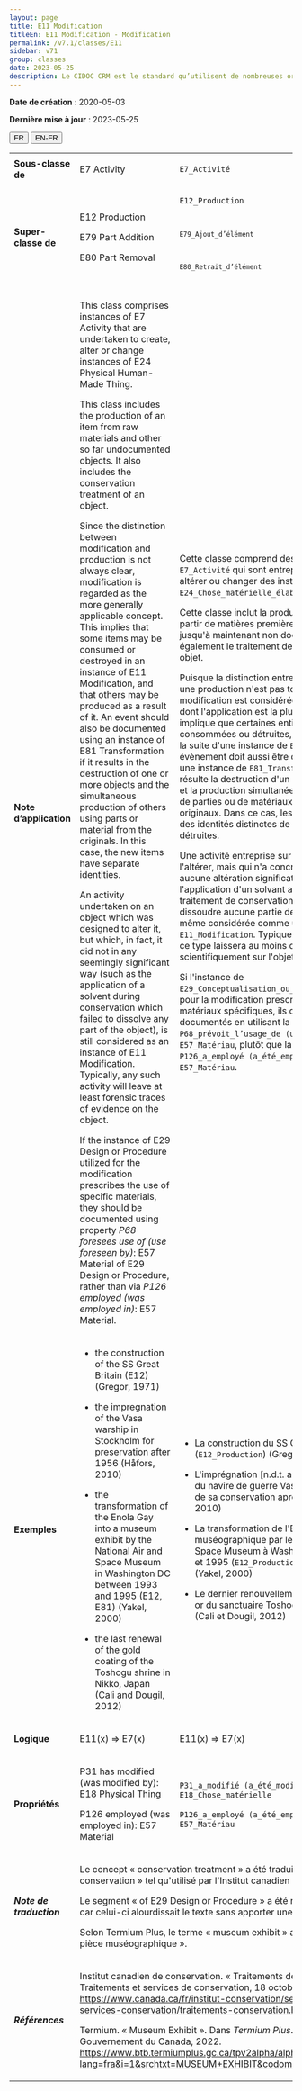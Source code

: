 ```yaml
---
layout: page
title: E11 Modification
titleEn: E11 Modification - Modification
permalink: /v7.1/classes/E11
sidebar: v71
group: classes
date: 2023-05-25
description: Le CIDOC CRM est le standard qu’utilisent de nombreuses organisations pour l’échange et l’intégration de jeux de données et de spécifications patrimoniales. Il est développé et maintenu à jour exclusivement en anglais par le CRM SIG, un sous-groupe du Conseil international des musées (ICOM). Ceci est une traduction officielle en français développée par la Traduction en français du CIDOC CRM, une initiative qui offre une version française à jour et accessible ouvertement et gratuitement du standard CIDOC CRM et en démocratise l'usage dans la communauté patrimoniale francophone. ------------ The CIDOC CRM is the standard used by many heritage organizations for the exchange and integration of museum collection datasets and specifications. It is developed and maintained exclusively in English by the CRM SIG, a subgroup of the International Council of Museums (ICOM). This is an official translation developed by the Traduction en français du CIDOC CRM, an initiative offering an open, up-to-date, and free French version of the CIDOC CRM standard, and democratizing its use in the francophone heritage community.
---
```


**Date de création** : 2020-05-03

**Dernière mise à jour** : 2023-05-25

<div class="lang-buttons">
 <button id="fr" class="activate">FR</button>
 <button id="en-fr">EN-FR</button>
</div>

<table>
<tbody>
<tr>
<td><strong>Sous-classe de</strong></td>
<td class="en">
<p>E7 Activity</p>
</td>
<td>
<p><code class="language-plaintext highlighter-rouge">E7_Activité</code></p>
</td>
</tr>
<tr>
<td><strong>Super-classe de</strong></td>
<td class="en">
<p>E12 Production </p>
<p>E79 Part Addition </p>
<p>E80 Part Removal</p>
</td>
<td>
<p><code class="language-plaintext highlighter-rouge">E12_Production</p>
<p><code class="language-plaintext highlighter-rouge">E79_Ajout_d’élément</code></p>
<p><code class="language-plaintext highlighter-rouge">E80_Retrait_d’élément</code></p>
</td>
</tr>
<tr>
<td><strong>Note d’application</strong></td>
<td class="en">
<p>This class comprises instances of E7 Activity that are undertaken to create, alter or change instances of E24 Physical Human-Made Thing. </p>
<p>This class includes the production of an item from raw materials and other so far undocumented objects. It also includes the conservation treatment of an object. </p>
<p>Since the distinction between modification and production is not always clear, modification is regarded as the more generally applicable concept. This implies that some items may be consumed or destroyed in an instance of E11 Modification, and that others may be produced as a result of it. An event should also be documented using an instance of E81 Transformation if it results in the destruction of one or more objects and the simultaneous production of others using parts or material from the originals. In this case, the new items have separate identities. </p>
<p>An activity undertaken on an object which was designed to alter it, but which, in fact, it did not in any seemingly significant way (such as the application of a solvent during conservation which failed to dissolve any part of the object), is still considered as an instance of E11 Modification. Typically, any such activity will leave at least forensic traces of evidence on the object. </p>
<p>If the instance of E29 Design or Procedure utilized for the modification prescribes the use of specific materials, they should be documented using property <em>P68 foresees use of (use foreseen by)</em>: E57 Material of E29 Design or Procedure, rather than via <em>P126 employed (was employed in)</em>: E57 Material.</p>
</td>
<td>
<p>Cette classe comprend des instances de <code class="language-plaintext highlighter-rouge">E7_Activité</code> qui sont entreprises pour créer, altérer ou changer des instances de <code class="language-plaintext highlighter-rouge">E24_Chose_matérielle_élaborée_par_l’humain</code>.</p>
<p>Cette classe inclut la production d'une entité à partir de matières premières et d'autres objets jusqu'à maintenant non documentés. Elle inclut également le traitement de conservation d'un objet.</p>
<p>Puisque la distinction entre une modification et une production n'est pas toujours claire, la modification est considérée comme le concept dont l'application est la plus générale. Cela implique que certaines entités peuvent être consommées ou détruites, mais aussi produites à la suite d'une instance de <code class="language-plaintext highlighter-rouge">E11_Modification</code>. Un évènement doit aussi être documenté en utilisant une instance de <code class="language-plaintext highlighter-rouge">E81_Transformation</code> s'il en résulte la destruction d'un ou de plusieurs objets et la production simultanée d'autres objets issus de parties ou de matériaux provenant des originaux. Dans ce cas, les nouvelles entités ont des identités distinctes de celles des entités détruites.</p>
<p>Une activité entreprise sur un objet en vue de l'altérer, mais qui n'a concrètement produit aucune altération significative (comme l'application d'un solvant au cours d'un traitement de conservation qui n'a permis de dissoudre aucune partie de l'objet) est quand même considérée comme une instance de <code class="language-plaintext highlighter-rouge">E11_Modification</code>. Typiquement, toute activité de ce type laissera au moins des traces décelables scientifiquement sur l'objet.</p>
<p>Si l'instance de <code class="language-plaintext highlighter-rouge">E29_Conceptualisation_ou_procédure</code> utilisée pour la modification prescrit l'utilisation de matériaux spécifiques, ils doivent être documentés en utilisant la propriété <code class="language-plaintext highlighter-rouge">P68_prévoit_l’usage_de (usage_prévu_de)</code> : <code class="language-plaintext highlighter-rouge">E57_Matériau</code>, plutôt que la propriété <code class="language-plaintext highlighter-rouge">P126_a_employé (a_été_employé_dans)</code> : <code class="language-plaintext highlighter-rouge">E57_Matériau</code>.</p>
<p>  </p>
</td>
</tr>
<tr>
<td><strong>Exemples</strong></td>
<td class="en">
<ul>
<li><p> the construction of the SS Great Britain (E12) (Gregor, 1971)</p>
</li>
<li><p>the impregnation of the Vasa warship in Stockholm for preservation after 1956 (Håfors, 2010)</p>
</li>
<li><p>the transformation of the Enola Gay into a museum exhibit by the National Air and Space Museum in Washington DC between 1993 and 1995 (E12, E81) (Yakel, 2000)</p>
</li>
<li><p>the last renewal of the gold coating of the Toshogu shrine in Nikko, Japan (Cali and Dougil, 2012)</p>
</li>
</ul>
</td>
<td>
<ul>
<li><p>La construction du SS Great Britain (<code class="language-plaintext highlighter-rouge">E12_Production</code>) (Gregor, 1971)</p>
</li>
<li><p>L'imprégnation [n.d.t. au polyéthylène glycol] du navire de guerre Vasa à Stockholm en vue de sa conservation après 1956 (Håfors, 2010)</p>
</li>
<li><p>La transformation de l'Enola Gay en une pièce muséographique par le National Air and Space Museum à Washington DC entre 1993 et 1995 (<code class="language-plaintext highlighter-rouge">E12_Production</code>, <code class="language-plaintext highlighter-rouge">E81_Transformation</code>) (Yakel, 2000)</p>
</li>
<li><p>Le dernier renouvellement du revêtement en or du sanctuaire Toshogu à Nikko au Japon (Cali et Dougil, 2012)</p>
</li>
</ul>
</td>
</tr>
<tr>
<td><strong>Logique</strong></td>
<td class="en">
<p>E11(x) ⇒ E7(x)</p>
</td>
<td>
<p>E11(x) ⇒ E7(x)</p>
</td>
</tr>
<tr>
<td><strong>Propriétés</strong></td>
<td class="en">
<p>P31 has modified (was modified by): E18 Physical Thing </p>
<p>P126 employed (was employed in): E57 Material</p>
</td>
<td>
<p><code class="language-plaintext highlighter-rouge">P31_a_modifié (a_été_modifié_par)</code> : <code class="language-plaintext highlighter-rouge">E18_Chose_matérielle</code></p>
<p><code class="language-plaintext highlighter-rouge">P126_a_employé (a_été_employé_dans)</code> : <code class="language-plaintext highlighter-rouge">E57_Matériau</code></p>
</td>
</tr>
<tr>
<td><strong><em>Note de traduction</em></strong></td>
<td colspan="2">
<p>Le concept « conservation treatment » a été traduit par « traitement de conservation » tel qu'utilisé par l'Institut canadien de conservation.</p>
<p>Le segment « of E29 Design or Procedure » a été retiré de la traduction car celui-ci alourdissait le texte sans apporter une précision nécessaire. </p>
<p>Selon Termium Plus, le terme « museum exhibit » a été traduit par « pièce muséographique ».</p>
</td>
</tr>
<tr>
<td><strong><em>Références</em></strong></td>
<td colspan="2">
<p>Institut canadien de conservation. « Traitements de conservation ». Traitements et services de conservation, 18 octobre 2022.<a href="https://www.canada.ca/fr/institut-conservation/services/traitements-services-conservation/traitements-conservation.html"><span class="underline"> </span></a><a href="https://www.canada.ca/fr/institut-conservation/services/traitements-services-conservation/traitements-conservation.html"><span class="underline">https://www.canada.ca/fr/institut-conservation/services/traitements-services-conservation/traitements-conservation.html</span></a>.</p>
<p>Termium. « Museum Exhibit ». Dans <em>Termium Plus</em>. Ottawa, CA-ON: Gouvernement du Canada, 2022.<a href="https://www.btb.termiumplus.gc.ca/tpv2alpha/alpha-fra.html?lang=fra&i=1&srchtxt=MUSEUM+EXHIBIT&codom2nd_wet=1#resultrecs"><span class="underline"> </span></a><a href="https://www.btb.termiumplus.gc.ca/tpv2alpha/alpha-fra.html?lang=fra&i=1&srchtxt=MUSEUM+EXHIBIT&codom2nd_wet=1#resultrecs"><span class="underline">https://www.btb.termiumplus.gc.ca/tpv2alpha/alpha-fra.html?lang=fra&i=1&srchtxt=MUSEUM+EXHIBIT&codom2nd_wet=1#resultrecs</span></a>.</p>
</td>
</tr>
</tbody>
</table>
